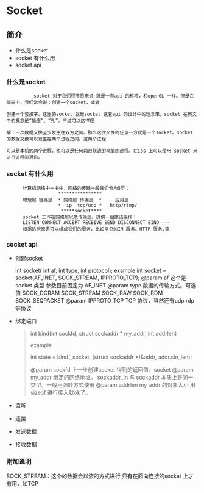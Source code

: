 # Socket

## 简介

* 什么是socket
* socket 有什么用
* socket api

### 什么是socket

```
          socket 对于我们程序员来说 就是一套api 的称呼，和openGL 一样。但是在编码中，我们常会说：创建一个socket，或者

创建一个套接字。这里的socket 就是socket 这套api 的设计中的理念来。socket 在英文中的概念是“插座”、“孔”。不过可以这样理

解：一次数据交换至少发生在双方之间。那么这次交换的任意一方就是一个socket。socket 的数据交换可以发生在两个进程之间。这两个进程

可以是本机的两个进程，也可以是任何两台联通的电脑的进程。在ios 上可以使用 socket 来进行进程间通讯。

```

### socket 有什么用

```
      计算机网络中一书中，网络的传输一般我们分为5层：
                   ****************
      物理层 链路层  * 网络层 传输层  *     应用层
                   *  ip  tcp/udp *   http/rtmp/
                    *****socket****
      socket 工作在网络层以及传输层。提供一组原语操作：
      LISTEN CONNECT ACCEPT RECEIVE SEND DISCONNECT BIND ---
      根据这些原语可以组成我们的服务，比如常见的IM 服务。HTTP 服务.等
```

### socket api

* 创建socket

    int socket\( int af, int type, int protocol\);
    example
    int socket = socket\(AF\_INET, SOCK\_STREAM, IPPROTO\_TCP\);
    @param af 这个是socket 类型 参数目前固定为 AF\_INET 
    @param type  数据的传输方式。可选值 SOCK\_DGRAM  SOCK\_STREAM  SOCK\_RAW  SOCK\_RDM   SOCK\_SEQPACKET
    @param IPPROTO\_TCP TCP 协议，当然还有udp rdp 等协议

* 绑定端口

  > int bind\(int sockfd, struct sockaddr \* my\_addr, int addrlen\)
  > 
  > example
  > 
  > int state = bind\(\_socket, \(struct sockaddr \*\)&addr, addr.sin\_len\);
  > 
  > @param sockfd 上一步创建socket 得到的返回值。socket
  > @param my\_addr 绑定的网络地址。 sockaddr\_in  与 sockaddr 本质上是同一类型。一般用强转方式使用
  > @param addrlen my\_addr 的对象大小 用sizeof 进行传入就ok了。

* 监听

* 连接

* 发送数据

* 接收数据


### 附加说明

SOCK\_STREAM：这个的数据会以流的方式进行,只有在面向连接的socket 上才有用，如TCP


